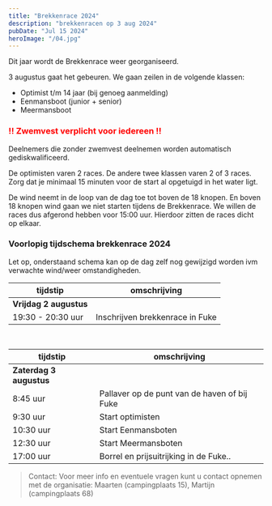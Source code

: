 ```yaml
---
title: "Brekkenrace 2024"
description: "brekkenracen op 3 aug 2024"
pubDate: "Jul 15 2024"
heroImage: "/04.jpg"
---
```


<p>Dit jaar wordt de Brekkenrace weer georganiseerd.</p>

<p>
  3 augustus gaat het gebeuren. We gaan zeilen in de volgende klassen:</p>
  <ul>
  <li>
  Optimist t/m 14 jaar (bij genoeg aanmelding)
  </li>
    <li>
  Eenmansboot (junior + senior) 
  </li>
     <li>
  Meermansboot  
  </li>
</ul>

<h3 class="red">!! Zwemvest verplicht voor iedereen !!</h1>
<p>Deelnemers die zonder zwemvest deelnemen worden automatisch gediskwalificeerd.</p>
 
 <p>
   De optimisten varen 2 races. De andere twee klassen varen 2 of 3 races. Zorg dat je minimaal 15 minuten voor de start al opgetuigd in het water ligt. 
 </p>

 <p>De wind neemt in de loop van de dag toe tot boven de 18 knopen. En boven 18 knopen wind gaan we niet starten tijdens de Brekkenrace. We willen de races dus afgerond hebben voor 15:00 uur. Hierdoor zitten de races dicht op elkaar.</p>

<h3>Voorlopig tijdschema brekkenrace 2024</h3>

Let op, onderstaand schema kan op de dag zelf nog gewijzigd worden ivm verwachte wind/weer omstandigheden.

<table style="margin-bottom: 3em;">
  <thead>
    <tr>
      <th>tijdstip</th>
      <th>omschrijving</th>
    </tr>
  </thead>
  <tbody>
    <tr>
      <td><b>Vrijdag 2 augustus</b>
      </td>
      <td></td>
    </tr>
    <tr>
      <td>
        19:30 - 20:30 uur
      </td>
      <td>
        Inschrijven brekkenrace in Fuke
      </td>
    </tr>
</tbody>
</table>

<table>
  <thead>
    <tr>
      <th>tijdstip</th>
      <th>omschrijving</th>
    </tr>
  </thead>
  <tbody>
    <tr>
      <td><b>Zaterdag 3 augustus</b>
      </td>
      <td></td>
    </tr>
    <tr>
      <td>
        8:45 uur
      </td>
      <td>
        Pallaver op de punt van de haven of bij Fuke
      </td>
    </tr>
    <tr>
      <td>
        9:30 uur
      </td>
      <td>
        Start optimisten
      </td>
    </tr>
    <tr>
      <td>
        10:30 uur
      </td>
      <td>
        Start Eenmansboten
      </td>
    </tr>
    <!-- <tr>
      <td>
        12:30 uur
      </td>
      <td>
        Start Lunch: Broodje hamburger kopen bij de Fuke..
      </td>
    </tr> -->
    <tr>
      <td>
        12:30 uur
      </td>
      <td>
        Start Meermansboten
      </td>
    </tr>
    <tr>
      <td>
        17:00 uur
      </td>
      <td>
        Borrel en prijsuitrijking in de Fuke..
      </td>
    </tr>
    <!-- <tr>
      <td>
        18:00 uur
      </td>
      <td>
        Prijsuitreiking
      </td>
    </tr> -->

  </tbody>
</table>
<p></p>
   <blockquote class="blockquote">
  Contact: Voor meer info en eventuele vragen kunt u contact opnemen met de organisatie:
      Maarten (campingplaats 15), Martijn (campingplaats 68)
  </blockquote>

<style>
.red {
   color:red;
}
</style>
